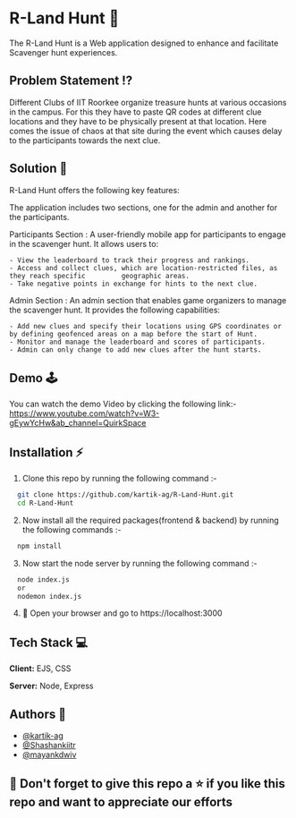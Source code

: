 
# R-Land Hunt 👏

The R-Land Hunt is a Web application designed to enhance and facilitate Scavenger hunt experiences. 

## Problem Statement ⁉️

Different Clubs  of  IIT Roorkee organize  treasure hunts at various occasions in the campus. For this they have to paste QR codes at different clue locations and they have to be physically present at that location. Here comes the issue of chaos at that site during the event which causes delay to the participants towards the next clue. 
 
## Solution 📑

R-Land Hunt offers the following key features:

The application includes two sections, one for the admin and another for the participants.

Participants Section : A user-friendly mobile app for participants to engage in the scavenger hunt. It allows users to:

    - View the leaderboard to track their progress and rankings.
    - Access and collect clues, which are location-restricted files, as they reach specific         geographic areas.
    - Take negative points in exchange for hints to the next clue.

Admin Section : An admin section that enables game organizers to manage the scavenger hunt. It provides the following capabilities:

    - Add new clues and specify their locations using GPS coordinates or by defining geofenced areas on a map before the start of Hunt.
    - Monitor and manage the leaderboard and scores of participants.
    - Admin can only change to add new clues after the hunt starts.

## Demo 🕹️

You can watch the demo Video by clicking the following link:-
https://www.youtube.com/watch?v=W3-gEywYcHw&ab_channel=QuirkSpace

## Installation ⚡

1. Clone this repo by running the following command :-

```bash
  git clone https://github.com/kartik-ag/R-Land-Hunt.git
  cd R-Land-Hunt
```

2. Now install all the required packages(frontend & backend) by running the following commands :-

```bash
  npm install
```

3. Now start the node server by running the following command :-

```bash
  node index.js
  or
  nodemon index.js
```

4. 🎉 Open your browser and go to https://localhost:3000


## Tech Stack 💻

**Client:** EJS, CSS

**Server:** Node, Express


## Authors 🕎

- [@kartik-ag](https://github.com/kartik-ag)
- [@Shashankiitr](https://github.com/Shashankiitr)
- [@mayankdwiv](https://github.com/mayankdwiv)


## 🤩 Don't forget to give this repo a ⭐ if you like this repo and want to appreciate our efforts

